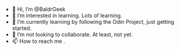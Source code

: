 - 👋 Hi, I’m @BaldrGeek
- 👀 I’m interested in learning.  Lots of learning.
- 🌱 I’m currently learning by following the Odin Project, just getting started.
- 💞️ I’m not looking to collaborate.  At least, not yet.
- 📫 How to reach me .

<!---
BaldrGeek/BaldrGeek is a ✨ special ✨ repository because its `README.md` (this file) appears on your GitHub profile.
You can click the Preview link to take a look at your changes.
--->
